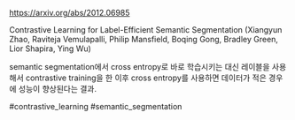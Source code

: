 https://arxiv.org/abs/2012.06985

Contrastive Learning for Label-Efficient Semantic Segmentation (Xiangyun Zhao, Raviteja Vemulapalli, Philip Mansfield, Boqing Gong, Bradley Green, Lior Shapira, Ying Wu)

semantic segmentation에서 cross entropy로 바로 학습시키는 대신 레이블을 사용해서 contrastive training을 한 이후 cross entropy를 사용하면 데이터가 적은 경우에 성능이 향상된다는 결과.

#contrastive_learning #semantic_segmentation 